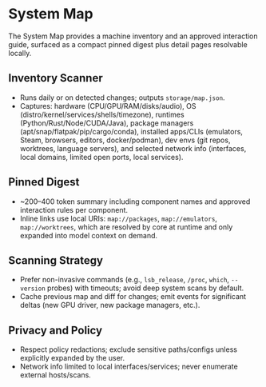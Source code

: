 # System Map

The System Map provides a machine inventory and an approved interaction guide, surfaced as a compact pinned digest plus detail pages resolvable locally.

## Inventory Scanner

- Runs daily or on detected changes; outputs `storage/map.json`.
- Captures: hardware (CPU/GPU/RAM/disks/audio), OS (distro/kernel/services/shells/timezone), runtimes (Python/Rust/Node/CUDA/Java), package managers (apt/snap/flatpak/pip/cargo/conda), installed apps/CLIs (emulators, Steam, browsers, editors, docker/podman), dev envs (git repos, worktrees, language servers), and selected network info (interfaces, local domains, limited open ports, local services).

## Pinned Digest

- ~200–400 token summary including component names and approved interaction rules per component.
- Inline links use local URIs: `map://packages`, `map://emulators`, `map://worktrees`, which are resolved by core at runtime and only expanded into model context on demand.

## Scanning Strategy

- Prefer non-invasive commands (e.g., `lsb_release`, `/proc`, `which`, `--version` probes) with timeouts; avoid deep system scans by default.
- Cache previous map and diff for changes; emit events for significant deltas (new GPU driver, new package managers, etc.).

## Privacy and Policy

- Respect policy redactions; exclude sensitive paths/configs unless explicitly expanded by the user.
- Network info limited to local interfaces/services; never enumerate external hosts/scans.

